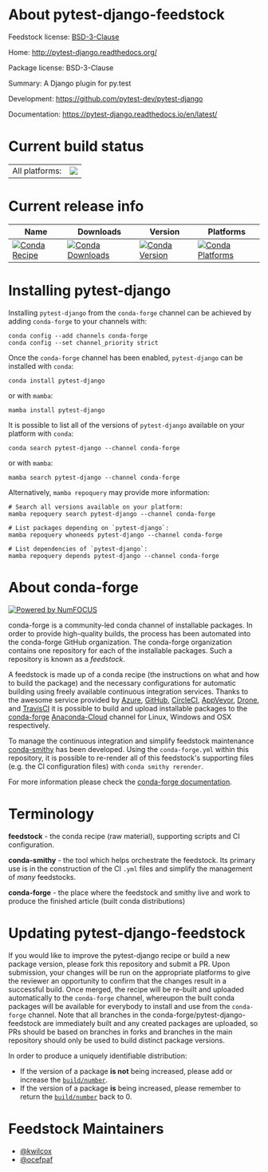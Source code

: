 About pytest-django-feedstock
=============================

Feedstock license: [BSD-3-Clause](https://github.com/conda-forge/pytest-django-feedstock/blob/main/LICENSE.txt)

Home: http://pytest-django.readthedocs.org/

Package license: BSD-3-Clause

Summary: A Django plugin for py.test

Development: https://github.com/pytest-dev/pytest-django

Documentation: https://pytest-django.readthedocs.io/en/latest/

Current build status
====================


<table><tr><td>All platforms:</td>
    <td>
      <a href="https://dev.azure.com/conda-forge/feedstock-builds/_build/latest?definitionId=3267&branchName=main">
        <img src="https://dev.azure.com/conda-forge/feedstock-builds/_apis/build/status/pytest-django-feedstock?branchName=main">
      </a>
    </td>
  </tr>
</table>

Current release info
====================

| Name | Downloads | Version | Platforms |
| --- | --- | --- | --- |
| [![Conda Recipe](https://img.shields.io/badge/recipe-pytest--django-green.svg)](https://anaconda.org/conda-forge/pytest-django) | [![Conda Downloads](https://img.shields.io/conda/dn/conda-forge/pytest-django.svg)](https://anaconda.org/conda-forge/pytest-django) | [![Conda Version](https://img.shields.io/conda/vn/conda-forge/pytest-django.svg)](https://anaconda.org/conda-forge/pytest-django) | [![Conda Platforms](https://img.shields.io/conda/pn/conda-forge/pytest-django.svg)](https://anaconda.org/conda-forge/pytest-django) |

Installing pytest-django
========================

Installing `pytest-django` from the `conda-forge` channel can be achieved by adding `conda-forge` to your channels with:

```
conda config --add channels conda-forge
conda config --set channel_priority strict
```

Once the `conda-forge` channel has been enabled, `pytest-django` can be installed with `conda`:

```
conda install pytest-django
```

or with `mamba`:

```
mamba install pytest-django
```

It is possible to list all of the versions of `pytest-django` available on your platform with `conda`:

```
conda search pytest-django --channel conda-forge
```

or with `mamba`:

```
mamba search pytest-django --channel conda-forge
```

Alternatively, `mamba repoquery` may provide more information:

```
# Search all versions available on your platform:
mamba repoquery search pytest-django --channel conda-forge

# List packages depending on `pytest-django`:
mamba repoquery whoneeds pytest-django --channel conda-forge

# List dependencies of `pytest-django`:
mamba repoquery depends pytest-django --channel conda-forge
```


About conda-forge
=================

[![Powered by
NumFOCUS](https://img.shields.io/badge/powered%20by-NumFOCUS-orange.svg?style=flat&colorA=E1523D&colorB=007D8A)](https://numfocus.org)

conda-forge is a community-led conda channel of installable packages.
In order to provide high-quality builds, the process has been automated into the
conda-forge GitHub organization. The conda-forge organization contains one repository
for each of the installable packages. Such a repository is known as a *feedstock*.

A feedstock is made up of a conda recipe (the instructions on what and how to build
the package) and the necessary configurations for automatic building using freely
available continuous integration services. Thanks to the awesome service provided by
[Azure](https://azure.microsoft.com/en-us/services/devops/), [GitHub](https://github.com/),
[CircleCI](https://circleci.com/), [AppVeyor](https://www.appveyor.com/),
[Drone](https://cloud.drone.io/welcome), and [TravisCI](https://travis-ci.com/)
it is possible to build and upload installable packages to the
[conda-forge](https://anaconda.org/conda-forge) [Anaconda-Cloud](https://anaconda.org/)
channel for Linux, Windows and OSX respectively.

To manage the continuous integration and simplify feedstock maintenance
[conda-smithy](https://github.com/conda-forge/conda-smithy) has been developed.
Using the ``conda-forge.yml`` within this repository, it is possible to re-render all of
this feedstock's supporting files (e.g. the CI configuration files) with ``conda smithy rerender``.

For more information please check the [conda-forge documentation](https://conda-forge.org/docs/).

Terminology
===========

**feedstock** - the conda recipe (raw material), supporting scripts and CI configuration.

**conda-smithy** - the tool which helps orchestrate the feedstock.
                   Its primary use is in the construction of the CI ``.yml`` files
                   and simplify the management of *many* feedstocks.

**conda-forge** - the place where the feedstock and smithy live and work to
                  produce the finished article (built conda distributions)


Updating pytest-django-feedstock
================================

If you would like to improve the pytest-django recipe or build a new
package version, please fork this repository and submit a PR. Upon submission,
your changes will be run on the appropriate platforms to give the reviewer an
opportunity to confirm that the changes result in a successful build. Once
merged, the recipe will be re-built and uploaded automatically to the
`conda-forge` channel, whereupon the built conda packages will be available for
everybody to install and use from the `conda-forge` channel.
Note that all branches in the conda-forge/pytest-django-feedstock are
immediately built and any created packages are uploaded, so PRs should be based
on branches in forks and branches in the main repository should only be used to
build distinct package versions.

In order to produce a uniquely identifiable distribution:
 * If the version of a package **is not** being increased, please add or increase
   the [``build/number``](https://docs.conda.io/projects/conda-build/en/latest/resources/define-metadata.html#build-number-and-string).
 * If the version of a package **is** being increased, please remember to return
   the [``build/number``](https://docs.conda.io/projects/conda-build/en/latest/resources/define-metadata.html#build-number-and-string)
   back to 0.

Feedstock Maintainers
=====================

* [@kwilcox](https://github.com/kwilcox/)
* [@ocefpaf](https://github.com/ocefpaf/)

